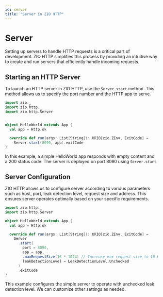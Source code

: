```yaml
---
id: server
title: "Server in ZIO HTTP"
---
```


# Server

Setting up servers to handle HTTP requests is a critical part of development. ZIO HTTP simplifies this process by providing an intuitive way to create and run servers that efficiently handle incoming requests.

## Starting an HTTP Server

To launch an HTTP server in ZIO HTTP, use the `Server.start` method. This method allows us to specify the port number and the HTTP app to serve.

```scala
import zio._
import zio.http._
import zio.http.Server


object HelloWorld extends App {
  val app = Http.ok

  override def run(args: List[String]): URIO[zio.ZEnv, ExitCode] =
    Server.start(8090, app).exitCode
}
```

In this example, a simple HelloWorld app responds with empty content and a 200 status code. The server is deployed on port 8090 using `Server.start`.

## Server Configuration

ZIO HTTP allows us to configure server according to various parameters such as host, port, leak detection level, request size and address. This ensures server operates optimally based on your specific requirements.

```scala
import zio.http._
import zio.http.Server

object HelloWorld extends App {
  val app = Http.ok

  override def run(args: List[String]): URIO[zio.ZEnv, ExitCode] =
    Server
      .start(
        port = 8090,
        app = app,
        .maxRequestSize(16 * 1024) // Increase max request size to 16 KB
        leakDetectionLevel = LeakDetectionLevel.Unchecked
      )
      .exitCode
}
```
This example configures the simple server to operate with unchecked leak detection level. We can customize other settings as needed.


